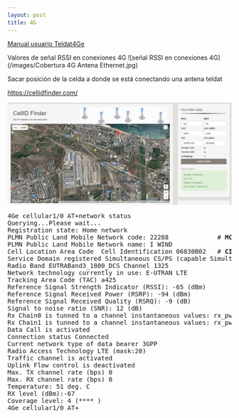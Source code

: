 ```yaml
---
layout: post
title: 4G
---
```

[Manual usuario Teldat4Ge](/pdf/4g/Teldat4Ge.pdf)

Valores de señal RSSI en conexiones 4G
![señal RSSI en conexiones 4G](/images/Cobertura 4G Antena Ethernet.jpg)

Sacar posición de la celda a donde se está conectando una antena teldat

<a href="https://cellidfinder.com/">https://cellidfinder.com/</a>

![cellidfinder](/images/4G/cellidfinder.png)

<pre>
4Ge cellular1/0 AT+network status 
Querying...Please wait...
Registration state: Home network
PLMN Public Land Mobile Network code: 22288             # <b>MCC 222  MNC 88</b>
PLMN Public Land Mobile Network name: I WIND
Cell Location Area Code  Cell Identification 06830B02   # <b>CID (HEX) 06830B02</b>  
Service Domain registered Simultaneous CS/PS (capable Simultaneous CS/PS)
Radio Band EUTRABand3_1800_DCS Channel 1325
Network technology currently in use: E-UTRAN LTE
Tracking Area Code (TAC) a425                                    # <b>LAC (HEX) a425</b>
Reference Signal Strength Indicator (RSSI): -65 (dBm)
Reference Signal Received Power (RSRP): -94 (dBm)
Reference Signal Received Quality (RSRQ): -9 (dB)
Signal to noise ratio (SNR): 12 (dB)
Rx Chain0 is tunned to a channel instantaneous values: rx_pwr: -69 dBm ecio: -13 dB rsrp: -102 dBm ph: 0 deg
Rx Chain1 is tunned to a channel instantaneous values: rx_pwr: -60 dBm ecio: -13 dB rsrp: -93 dBm ph: 171 deg
Data Call is activated
Connection status Connected
Current network type of data bearer 3GPP
Radio Access Technology LTE (mask:20)
Traffic channel is activated
Uplink Flow control is deactivated
Max. TX channel rate (bps) 0
Max. RX channel rate (bps) 0
Temperature: 51 deg. C  
RX level (dBm):-67
Coverage level: 4 (**** )
4Ge cellular1/0 AT+


</pre>



